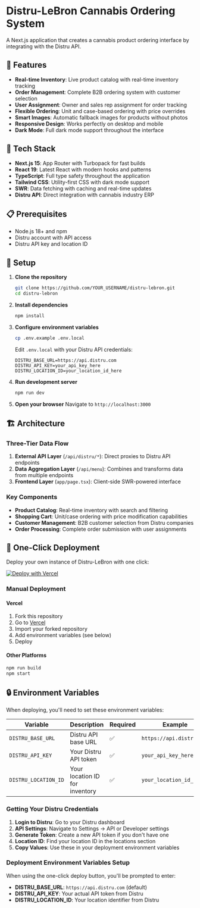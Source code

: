# Distru-LeBron Cannabis Ordering System

A Next.js application that creates a cannabis product ordering interface by integrating with the Distru API.

## 🌟 Features

- **Real-time Inventory**: Live product catalog with real-time inventory tracking
- **Order Management**: Complete B2B ordering system with customer selection
- **User Assignment**: Owner and sales rep assignment for order tracking
- **Flexible Ordering**: Unit and case-based ordering with price overrides
- **Smart Images**: Automatic fallback images for products without photos
- **Responsive Design**: Works perfectly on desktop and mobile
- **Dark Mode**: Full dark mode support throughout the interface

## 🚀 Tech Stack

- **Next.js 15**: App Router with Turbopack for fast builds
- **React 19**: Latest React with modern hooks and patterns
- **TypeScript**: Full type safety throughout the application
- **Tailwind CSS**: Utility-first CSS with dark mode support
- **SWR**: Data fetching with caching and real-time updates
- **Distru API**: Direct integration with cannabis industry ERP

## 📋 Prerequisites

- Node.js 18+ and npm
- Distru account with API access
- Distru API key and location ID

## 🔧 Setup

1. **Clone the repository**
   ```bash
   git clone https://github.com/YOUR_USERNAME/distru-lebron.git
   cd distru-lebron
   ```

2. **Install dependencies**
   ```bash
   npm install
   ```

3. **Configure environment variables**
   ```bash
   cp .env.example .env.local
   ```
   Edit `.env.local` with your Distru API credentials:
   ```
   DISTRU_BASE_URL=https://api.distru.com
   DISTRU_API_KEY=your_api_key_here
   DISTRU_LOCATION_ID=your_location_id_here
   ```

4. **Run development server**
   ```bash
   npm run dev
   ```

5. **Open your browser**
   Navigate to `http://localhost:3000`

## 🏗️ Architecture

### Three-Tier Data Flow
1. **External API Layer** (`/api/distru/*`): Direct proxies to Distru API endpoints
2. **Data Aggregation Layer** (`/api/menu`): Combines and transforms data from multiple endpoints
3. **Frontend Layer** (`app/page.tsx`): Client-side SWR-powered interface

### Key Components
- **Product Catalog**: Real-time inventory with search and filtering
- **Shopping Cart**: Unit/case ordering with price modification capabilities
- **Customer Management**: B2B customer selection from Distru companies
- **Order Processing**: Complete order submission with user assignments

## 🚀 One-Click Deployment

Deploy your own instance of Distru-LeBron with one click:

[![Deploy with Vercel](https://vercel.com/button)](https://vercel.com/new/clone?repository-url=https%3A%2F%2Fgithub.com%2FDuckfarmer79%2Fdistru-lebron&env=DISTRU_BASE_URL,DISTRU_API_KEY,DISTRU_LOCATION_ID&envDescription=Distru%20API%20credentials%20required%20for%20the%20cannabis%20ordering%20system&envLink=https%3A%2F%2Fgithub.com%2FDuckfarmer79%2Fdistru-lebron%23environment-variables&project-name=distru-lebron&repository-name=distru-lebron)

### Manual Deployment

#### Vercel
1. Fork this repository
2. Go to [Vercel](https://vercel.com/new)
3. Import your forked repository
4. Add environment variables (see below)
5. Deploy

#### Other Platforms
```bash
npm run build
npm start
```

## 🔒 Environment Variables

When deploying, you'll need to set these environment variables:

| Variable | Description | Required | Example |
|----------|-------------|----------|---------|
| `DISTRU_BASE_URL` | Distru API base URL | ✅ | `https://api.distru.com` |
| `DISTRU_API_KEY` | Your Distru API token | ✅ | `your_api_key_here` |
| `DISTRU_LOCATION_ID` | Your location ID for inventory | ✅ | `your_location_id_here` |

### Getting Your Distru Credentials

1. **Login to Distru**: Go to your Distru dashboard
2. **API Settings**: Navigate to Settings → API or Developer settings
3. **Generate Token**: Create a new API token if you don't have one
4. **Location ID**: Find your location ID in the locations section
5. **Copy Values**: Use these in your deployment environment variables

### Deployment Environment Variables Setup

When using the one-click deploy button, you'll be prompted to enter:
- **DISTRU_BASE_URL**: `https://api.distru.com` (default)
- **DISTRU_API_KEY**: Your actual API token from Distru
- **DISTRU_LOCATION_ID**: Your location identifier from Distru
